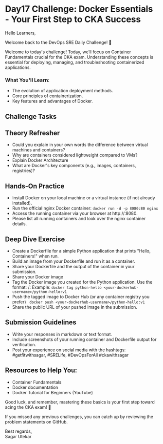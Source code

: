 # Day17 Challenge: Docker Essentials - Your First Step to CKA Success

Hello Learners,



Welcome back to the DevOps SRE Daily Challenge! 🎉



Welcome to today's challenge! Today, we’ll focus on Container Fundamentals crucial for the CKA exam. Understanding these concepts is essential for deploying, managing, and troubleshooting containerized applications.

### What You'll Learn:
- The evolution of application deployment methods.
- Core principles of containerization.
- Key features and advantages of Docker.

## Challenge Tasks
## Theory Refresher
- Could you explain in your own words the difference between virtual machines and containers?
- Why are containers considered lightweight compared to VMs?
- Explain Docker Architecture
- What are Docker's key components (e.g., images, containers, registries)?

## Hands-On Practice
- Install Docker on your local machine or a virtual instance (if not already installed).
- Run the official nginx Docker container:
``` docker run -d -p 8080:80 nginx ```
- Access the running container via your browser at http://<your-ip>:8080.
- Please list all running containers and look over the nginx container details.

## Deep Dive Exercise
- Create a Dockerfile for a simple Python application that prints "Hello, Containers!" when run.
- Build an image from your Dockerfile and run it as a container.
- Share your Dockerfile and the output of the container in your submission.
- Share your Docker image
- Tag the Docker image you created for the Python application. Use the format: <your-dockerhub-username>/<image-name>:<tag>
  Example:
  ``` docker tag python-hello <your-dockerhub-username>/python-hello:v1 ```
- Push the tagged image to Docker Hub (or any container registry you prefer)
  ``` docker push <your-dockerhub-username>/python-hello:v1```
- Share the public URL of your pushed image in the submission.

## Submission Guidelines
- Write your responses in markdown or text format.
- Include screenshots of your running container and Dockerfile output for verification.
- Post your experience on social media with the hashtags: #getfitwithsagar, #SRELife, #DevOpsForAll #ckawithsagar


## Resources to Help You:
- Container Fundamentals
- Docker documentation
- Docker Tutorial for Beginners (YouTube)


Good luck, and remember, mastering these basics is your first step toward acing the CKA exam! 🚀


If you missed any previous challenges, you can catch up by reviewing the problem statements on GitHub.


Best regards,</br>
Sagar Utekar
